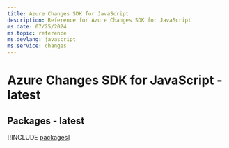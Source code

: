 ```yaml
---
title: Azure Changes SDK for JavaScript
description: Reference for Azure Changes SDK for JavaScript
ms.date: 07/25/2024
ms.topic: reference
ms.devlang: javascript
ms.service: changes
---
```

# Azure Changes SDK for JavaScript - latest
## Packages - latest
[!INCLUDE [packages](changes-index.md)]
